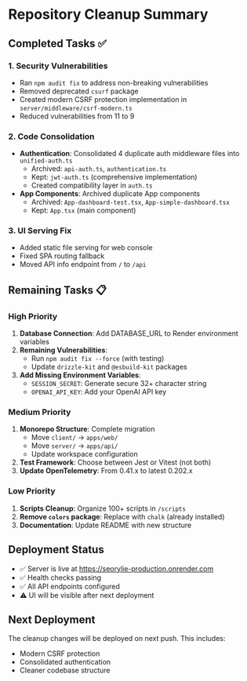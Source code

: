 # Repository Cleanup Summary

## Completed Tasks ✅

### 1. Security Vulnerabilities
- Ran `npm audit fix` to address non-breaking vulnerabilities
- Removed deprecated `csurf` package 
- Created modern CSRF protection implementation in `server/middleware/csrf-modern.ts`
- Reduced vulnerabilities from 11 to 9

### 2. Code Consolidation
- **Authentication**: Consolidated 4 duplicate auth middleware files into `unified-auth.ts`
  - Archived: `api-auth.ts`, `authentication.ts` 
  - Kept: `jwt-auth.ts` (comprehensive implementation)
  - Created compatibility layer in `auth.ts`
- **App Components**: Archived duplicate App components
  - Archived: `App-dashboard-test.tsx`, `App-simple-dashboard.tsx`
  - Kept: `App.tsx` (main component)

### 3. UI Serving Fix
- Added static file serving for web console
- Fixed SPA routing fallback
- Moved API info endpoint from `/` to `/api`

## Remaining Tasks 📋

### High Priority
1. **Database Connection**: Add DATABASE_URL to Render environment variables
2. **Remaining Vulnerabilities**: 
   - Run `npm audit fix --force` (with testing)
   - Update `drizzle-kit` and `@esbuild-kit` packages
3. **Add Missing Environment Variables**:
   - `SESSION_SECRET`: Generate secure 32+ character string
   - `OPENAI_API_KEY`: Add your OpenAI API key

### Medium Priority
1. **Monorepo Structure**: Complete migration
   - Move `client/` → `apps/web/`
   - Move `server/` → `apps/api/`
   - Update workspace configuration
2. **Test Framework**: Choose between Jest or Vitest (not both)
3. **Update OpenTelemetry**: From 0.41.x to latest 0.202.x

### Low Priority
1. **Scripts Cleanup**: Organize 100+ scripts in `/scripts`
2. **Remove `colors` package**: Replace with `chalk` (already installed)
3. **Documentation**: Update README with new structure

## Deployment Status
- ✅ Server is live at https://seorylie-production.onrender.com
- ✅ Health checks passing
- ✅ All API endpoints configured
- ⚠️ UI will be visible after next deployment

## Next Deployment
The cleanup changes will be deployed on next push. This includes:
- Modern CSRF protection
- Consolidated authentication
- Cleaner codebase structure